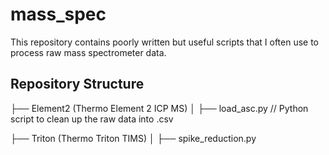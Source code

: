 # mass_spec
This repository contains poorly written but useful scripts that I often use to process raw mass spectrometer data.

## Repository Structure
├── Element2 (Thermo Element 2 ICP MS)
│   ├── load_asc.py     // Python script to clean up the raw data into .csv

├── Triton    (Thermo Triton TIMS)
│   ├── spike_reduction.py
